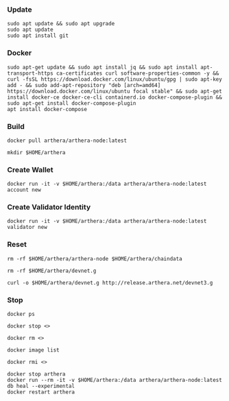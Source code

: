 ### Update
```
sudo apt update && sudo apt upgrade
sudo apt update
sudo apt install git
```
### Docker
```
sudo apt-get update && sudo apt install jq && sudo apt install apt-transport-https ca-certificates curl software-properties-common -y && curl -fsSL https://download.docker.com/linux/ubuntu/gpg | sudo apt-key add - && sudo add-apt-repository "deb [arch=amd64] https://download.docker.com/linux/ubuntu focal stable" && sudo apt-get install docker-ce docker-ce-cli containerd.io docker-compose-plugin && sudo apt-get install docker-compose-plugin
apt install docker-compose
```
### Build
```
docker pull arthera/arthera-node:latest
```
```
mkdir $HOME/arthera
```
### Create Wallet
```
docker run -it -v $HOME/arthera:/data arthera/arthera-node:latest account new
```
### Create Validator Identity
```
docker run -it -v $HOME/arthera:/data arthera/arthera-node:latest validator new
```
### Reset
```
rm -rf $HOME/arthera/arthera-node $HOME/arthera/chaindata
```
```
rm -rf $HOME/arthera/devnet.g
```
```
curl -o $HOME/arthera/devnet.g http://release.arthera.net/devnet3.g
```

### Stop
```
docker ps
```
```
docker stop <>
```
```
docker rm <>
```
```
docker image list
```
```
docker rmi <>
```
```
docker stop arthera
docker run --rm -it -v $HOME/arthera:/data arthera/arthera-node:latest db heal --experimental
docker restart arthera
```
